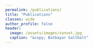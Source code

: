 ```yaml
---
permalink: /publications/
title: "Publications"
classes: wide
author_profile: false
header:
  image: /assets/images/sunset.jpg
  caption: "&copy; Batbayar Galtbalt"
---
```



